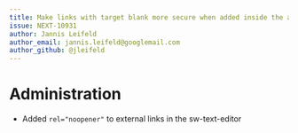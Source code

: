 ```yaml
---
title: Make links with target blank more secure when added inside the administrations text editor
issue: NEXT-10931
author: Jannis Leifeld
author_email: jannis.leifeld@googlemail.com 
author_github: @jleifeld
---
```

# Administration
* Added `rel="noopener"` to external links in the sw-text-editor
